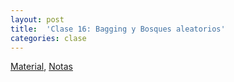```yaml
---
layout: post
title:  'Clase 16: Bagging y Bosques aleatorios'
categories: clase
---
```


[Material]( https://www.dropbox.com/s/hcy87aw8o451zb2/clase_16.zip?dl=1), [Notas](https://www.dropbox.com/s/wooqh04ouasv576/Notas_AE_16.pdf?dl=1)